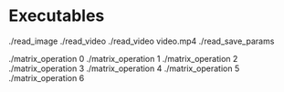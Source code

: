 Executables
===========
./read_image
./read_video
./read_video video.mp4
./read_save_params

./matrix_operation 0
./matrix_operation 1
./matrix_operation 2
./matrix_operation 3
./matrix_operation 4
./matrix_operation 5
./matrix_operation 6